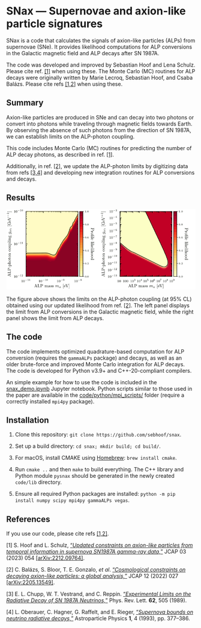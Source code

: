 # SNax &mdash; Supernovae and axion-like particle signatures

SNax is a code that calculates the signals of axion-like particles (ALPs) from supernovae (SNe).
It provides likelihood computations for ALP conversions in the Galactic magnetic field and ALP decays after SN 1987A.

The code was developed and improved by Sebastian Hoof and Lena Schulz.
Please cite ref. [[1]](#update) when using these.
The Monte Carlo (MC) routines for ALP decays were originally written by Marie Lecroq, Sebastian Hoof, and Csaba Bal&aacute;zs.
Please cite refs [[1,2]](#cosmoalp) when using these.


## Summary

Axion-like particles are produced in SNe and can decay into two photons or convert into photons while traveling through magnetic fields towards Earth.
By observing the absence of such photons from the direction of SN 1987A, we can establish limits on the ALP-photon coupling.

This code includes Monte Carlo (MC) routines for predicting the number of ALP decay photons, as described in ref. [[1]](#cosmoalp).

Additionally, in ref. [[2]](#update), we update the ALP-photon limits by digitizing data from refs [[3,4]](#data1) and developing new integration routines for ALP conversions and decays.


## Results

![ALP-photon limits](results/sn1987a_alp_limits_web.png)

The figure above shows the limits on the ALP-photon coupling (at 95% CL) obtained using our updated likelihood from ref. [[2]](#update).
The left panel displays the limit from ALP conversions in the Galactic magnetic field, while the right panel shows the limit from ALP decays.


## The code

The code implements optimized quadrature-based computation for ALP conversion (requires the `gammaALPs` package) and decays, as well as an older brute-force and improved Monte Carlo integration for ALP decays.
The code is developed for Python v3.9+ and C++-20-compliant compilers.

An simple example for how to use the code is included in the [snax_demo.ipynb](snax_demo.ipynb) Jupyter notebook.
Python scripts similar to those used in the paper are available in the [code/python/mpi_scripts/](code/python/mpi_scripts/) folder (require a correctly installed `mpi4py` package).


## Installation

1. Clone this repository: `git clone https://github.com/sebhoof/snax`.

2. Set up a build directory: `cd snax; mkdir build; cd build/`.

3. For macOS, install CMAKE using [Homebrew](https://brew.sh): `brew install cmake`.

4. Run `cmake ..` and then `make` to build everything. The C++ library and Python module `pysnax` should be generated in the newly created `code/lib` directory.

5. Ensure all required Python packages are installed: `python -m pip install numpy scipy mpi4py gammaALPs vegas`.

## References

If you use our code, please cite refs [[1,2]](#cosmoalp).

<a id="update">[1]</a> S. Hoof and L. Schulz, [&ldquo;*Updated constraints on axion-like particles from temporal information in supernova SN1987A gamma-ray data,*&rdquo;](https://doi.org/10.1088/1475-7516/2023/03/054) JCAP 03 (2023) 054 [[arXiv:2212.09764]](https://arxiv.org/abs/2212.09764).

<a id="cosmoalp">[2]</a> C. Bal&aacute;zs, S. Bloor, T. E. Gonzalo, *et al*. [&ldquo;*Cosmological constraints on decaying axion-like particles: a global analysis,*&rdquo;](https://doi.org/10.1088/1475-7516/2022/12/027) JCAP 12 (2022) 027 [[arXiv:2205.13549]](https://arxiv.org/abs/2205.13549).

<a id="data1">[3]</a> E. L. Chupp, W. T. Vestrand, and C. Reppin. [&ldquo;*Experimental Limits on the Radiative Decay of SN 1987A Neutrinos,*&rdquo;](https://doi.org/10.1103/PhysRevLett.62.505) Phys. Rev. Lett. **62**, 505 (1989).

<a id="data2">[4]</a> L. Oberauer, C. Hagner, G. Raffelt, and E. Rieger, [&ldquo;*Supernova bounds on neutrino radiative decays,*&rdquo;](https://doi.org/10.1016/0927-6505(93)90004-W) Astroparticle Physics **1**, 4 (1993), pp. 377&ndash;386.
